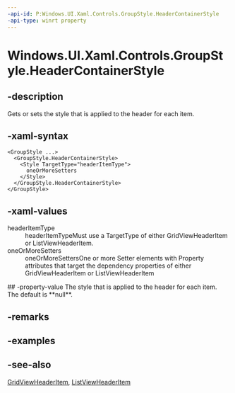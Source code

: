 ```yaml
---
-api-id: P:Windows.UI.Xaml.Controls.GroupStyle.HeaderContainerStyle
-api-type: winrt property
---
```


<!-- Property syntax
public Windows.UI.Xaml.Style HeaderContainerStyle { get;  set; }
-->

# Windows.UI.Xaml.Controls.GroupStyle.HeaderContainerStyle

## -description
Gets or sets the style that is applied to the header for each item.



## -xaml-syntax
```xaml
<GroupStyle ...>
  <GroupStyle.HeaderContainerStyle>
    <Style TargetType="headerItemType">
      oneOrMoreSetters
    </Style>
  </GroupStyle.HeaderContainerStyle>
</GroupStyle>
```


## -xaml-values
<dl><dt>headerItemType</dt><dd>headerItemTypeMust use a TargetType of either GridViewHeaderItem or ListViewHeaderItem.</dd>
<dt>oneOrMoreSetters</dt><dd>oneOrMoreSettersOne or more Setter elements with Property attributes that target the dependency properties of either GridViewHeaderItem or ListViewHeaderItem</dd>
</dl>
## -property-value
The style that is applied to the header for each item. The default is **null**.

## -remarks

## -examples

## -see-also
[GridViewHeaderItem](gridviewheaderitem.md), [ListViewHeaderItem](listviewheaderitem.md)
